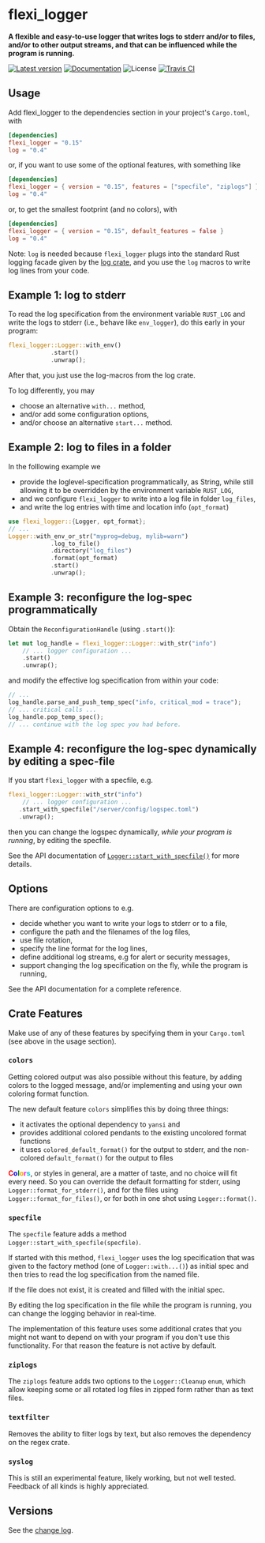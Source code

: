 # flexi_logger

**A flexible and easy-to-use logger that writes logs to stderr and/or to files, and/or to
other output streams, and that can be influenced while the program is running.**

[![Latest version](https://img.shields.io/crates/v/flexi_logger.svg)](https://crates.io/crates/flexi_logger)
[![Documentation](https://docs.rs/flexi_logger/badge.svg)](https://docs.rs/flexi_logger)
![License](https://img.shields.io/crates/l/flexi_logger.svg)
[![Travis CI](https://travis-ci.org/emabee/flexi_logger.svg?branch=master)](https://travis-ci.org/emabee/flexi_logger)

## Usage

Add flexi_logger to the dependencies section in your project's `Cargo.toml`, with

```toml
[dependencies]
flexi_logger = "0.15"
log = "0.4"
```

or, if you want to use some of the optional features, with something like

```toml
[dependencies]
flexi_logger = { version = "0.15", features = ["specfile", "ziplogs"] }
log = "0.4"
```

or, to get the smallest footprint (and no colors), with

```toml
[dependencies]
flexi_logger = { version = "0.15", default_features = false }
log = "0.4"
```

Note: `log` is needed because `flexi_logger` plugs into the standard Rust logging facade given
by the [log crate](https://crates.io/crates/log),
and you use the ```log``` macros to write log lines from your code.

## Example 1: log to stderr

To read the log specification from the environment variable  `RUST_LOG` and write the logs
to stderr (i.e., behave like `env_logger`),
do this early in your program:

```rust
flexi_logger::Logger::with_env()
            .start()
            .unwrap();
```

After that, you just use the log-macros from the log crate.

To log differently, you may

* choose an alternative `with...` method,
* and/or add some configuration options,
* and/or choose an alternative `start...` method.

## Example 2: log to files in a folder

In the folllowing example we

* provide the loglevel-specification programmatically, as String, while still allowing it
   to be overridden by the environment variable `RUST_LOG`,
* and we configure `flexi_logger` to write into a log file in folder `log_files`,
* and write the log entries with time and location info (`opt_format`)

```rust
use flexi_logger::{Logger, opt_format};
// ...
Logger::with_env_or_str("myprog=debug, mylib=warn")
            .log_to_file()
            .directory("log_files")
            .format(opt_format)
            .start()
            .unwrap();
```

## Example 3: reconfigure the log-spec programmatically

Obtain the `ReconfigurationHandle` (using `.start()`):

```rust
let mut log_handle = flexi_logger::Logger::with_str("info")
    // ... logger configuration ...
    .start()
    .unwrap();
```

and modify the effective log specification from within your code:

```rust
// ...
log_handle.parse_and_push_temp_spec("info, critical_mod = trace");
// ... critical calls ...
log_handle.pop_temp_spec();
// ... continue with the log spec you had before.
```

## Example 4: reconfigure the log-spec dynamically by editing a spec-file

If you start  `flexi_logger` with a specfile, e.g.

```rust
flexi_logger::Logger::with_str("info")
    // ... logger configuration ...
   .start_with_specfile("/server/config/logspec.toml")
   .unwrap();
```

then you can change the logspec dynamically, *while your program is running*,
by editing the specfile.

See the API documentation of
[`Logger::start_with_specfile()`](https://docs.rs/flexi_logger/latest/flexi_logger/struct.Logger.html#method.start_with_specfile)
for more details.

## Options

There are configuration options to e.g.

* decide whether you want to write your logs to stderr or to a file,
* configure the path and the filenames of the log files,
* use file rotation,
* specify the line format for the log lines,
* define additional log streams, e.g for alert or security messages,
* support changing the log specification on the fly, while the program is running,

See the API documentation for a complete reference.

## Crate Features

Make use of any of these features by specifying them in your `Cargo.toml`
(see above in the usage section).

### **`colors`**

Getting colored output was also possible without this feature, by adding
colors to the logged message,
and/or implementing and using your own coloring format function.

The new default feature `colors` simplifies this by doing three things:

* it activates the optional dependency to `yansi` and
* provides additional colored pendants to the existing uncolored format functions
* it uses `colored_default_format()` for the output to stderr,
  and the non-colored `default_format()` for the output to files

**<span style="color:red">C</span><span style="color:blue">o</span><span style="color:green">l</span><span style="color:orange">o</span><span style="color:magenta">r</span><span style="color:darkturquoise">s</span>**,
or styles in general, are a matter of taste, and no choice will fit every need. So you can override the default formatting for stderr, using `Logger::format_for_stderr()`, and for the files using `Logger::format_for_files()`, or for both in one shot using `Logger::format()`.

### **`specfile`**

The `specfile` feature adds a method `Logger::start_with_specfile(specfile)`.

If started with this method, `flexi_logger` uses the log specification
that was given to the factory method (one of `Logger::with...()`) as initial spec
and then tries to read the log specification from the named file.

If the file does not exist, it is created and filled with the initial spec.

By editing the log specification in the file while the program is running,
you can change the logging behavior in real-time.

The implementation of this feature uses some additional crates that you might
not want to depend on with your program if you don't use this functionality.
For that reason the feature is not active by default.

### **`ziplogs`**

The `ziplogs` feature adds two options to the `Logger::Cleanup` `enum`, which allow keeping some
or all rotated log files in zipped form rather than as text files.

### **`textfilter`**

Removes the ability to filter logs by text, but also removes the dependency on the regex crate.

### **`syslog`**

This is still an experimental feature, likely working, but not well tested. Feedback of all kinds is highly appreciated.

## Versions

See the [change log](https://github.com/emabee/flexi_logger/blob/master/CHANGELOG.md).
